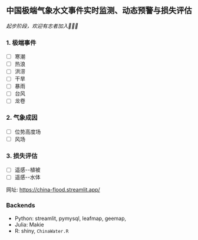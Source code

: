 <!--
🙋‍♀️ A short introduction - what is your organization all about?
🌈 Contribution guidelines - how can the community get involved?
👩‍💻 Useful resources - where can the community find your docs? Is there anything else the community should know?
🍿 Fun facts - what does your team eat for breakfast?
🧙 Remember, you can do mighty things with the power of [Markdown](https://docs.github.com/github/writing-on-github/getting-started-with-writing-and-formatting-on-github/basic-writing-and-formatting-syntax)
-->

## 中国极端气象水文事件实时监测、动态预警与损失评估

_起步阶段，欢迎有志者加入🙋‍♀️👋_

### 1. 极端事件
- [ ] 寒潮
- [ ] 热浪
- [ ] 洪涝
- [ ] 干旱
- [ ] 暴雨
- [ ] 台风
- [ ] 龙卷

### 2. 气象成因

- [ ] 位势高度场
- [ ] 风场

### 3. 损失评估
- [ ] 遥感--植被
- [ ] 遥感--水体

网址: <https://china-flood.streamlit.app/>

### Backends
- Python: streamlit, pymysql, leafmap, geemap, 
- Julia: Makie
- R: shiny, `ChinaWater.R`
